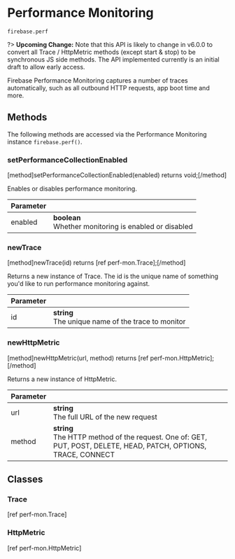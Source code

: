 # Performance Monitoring

```
firebase.perf
```

?> **Upcoming Change:** Note that this API is likely to change in v6.0.0 to convert all Trace / HttpMetric methods (except start & stop) to be synchronous JS side methods. The API implemented currently is an initial draft to allow early access.

Firebase Performance Monitoring captures a number of traces automatically, such as all outbound HTTP requests, app boot time and more.

## Methods 

The following methods are accessed via the Performance Monitoring instance `firebase.perf()`.

### setPerformanceCollectionEnabled
[method]setPerformanceCollectionEnabled(enabled) returns void;[/method]

Enables or disables performance monitoring. 

| Parameter |         |
| --------- | ------- |
| enabled   | **boolean** <br />Whether monitoring is enabled or disabled |

### newTrace
[method]newTrace(id) returns [ref perf-mon.Trace];[/method]

Returns a new instance of Trace. The id is the unique name of something you'd like to run performance monitoring against.

| Parameter |         |
| --------- | ------- |
| id   | **string** <br /> The unique name of the trace to monitor |

### newHttpMetric
[method]newHttpMetric(url, method) returns [ref perf-mon.HttpMetric];[/method]

Returns a new instance of HttpMetric.

| Parameter |         |
| --------- | ------- |
| url   | **string** <br /> The full URL of the new request |
| method   | **string** <br /> The HTTP method of the request. One of: GET, PUT, POST, DELETE, HEAD, PATCH, OPTIONS, TRACE, CONNECT |

## Classes

### Trace

[ref perf-mon.Trace]

### HttpMetric

[ref perf-mon.HttpMetric]
